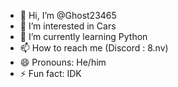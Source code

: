 - 👋 Hi, I’m @Ghost23465
- 👀 I’m interested in Cars
- 🌱 I’m currently learning Python
- 📫 How to reach me (Discord : 8.nv)
- 😄 Pronouns: He/him
- ⚡ Fun fact: IDK

<!---
Ghost23465/Ghost23465 is a ✨ special ✨ repository because its `README.md` (this file) appears on your GitHub profile.
You can click the Preview link to take a look at your changes.
--->
